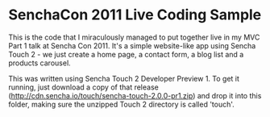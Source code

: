 # SenchaCon 2011 Live Coding Sample

This is the code that I miraculously managed to put together live in my MVC Part 1 talk at Sencha Con 2011. It's a simple website-like app using Sencha Touch 2 - we just create a home page, a contact form, a blog list and a products carousel.

This was written using Sencha Touch 2 Developer Preview 1. To get it running, just download a copy of that release (http://cdn.sencha.io/touch/sencha-touch-2.0.0-pr1.zip) and drop it into this folder, making sure the unzipped Touch 2 directory is called 'touch'.